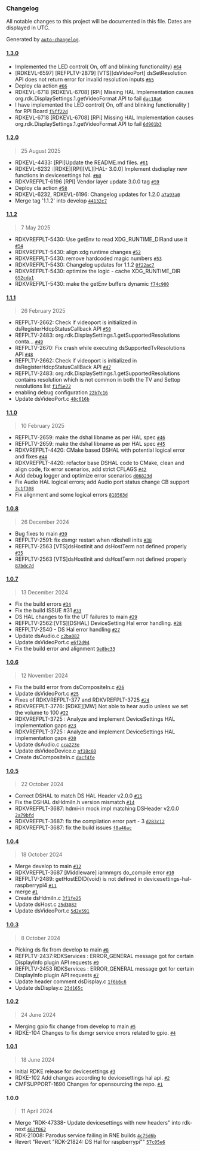 ### Changelog

All notable changes to this project will be documented in this file. Dates are displayed in UTC.

Generated by [`auto-changelog`](https://github.com/CookPete/auto-changelog).

#### [1.3.0](https://github.com/rdkcentral/rdkvhal-devicesettings-raspberrypi4/compare/1.2.0...1.3.0)

- Implemented the LED control( On, off and blinking functionality) [`#64`](https://github.com/rdkcentral/rdkvhal-devicesettings-raspberrypi4/pull/64)
- [RDKEVL-6597] [REFPLTV-2879] [VTS][dsVideoPort] dsSetResolution API does not return error for invalid resolution inputs [`#65`](https://github.com/rdkcentral/rdkvhal-devicesettings-raspberrypi4/pull/65)
- Deploy cla action [`#66`](https://github.com/rdkcentral/rdkvhal-devicesettings-raspberrypi4/pull/66)
- RDKEVL-6718 [RDKEVL-6708] [RPi] Missing HAL Implementation causes org.rdk.DisplaySettings.1.getVideoFormat API to fail [`dac18a6`](https://github.com/rdkcentral/rdkvhal-devicesettings-raspberrypi4/commit/dac18a6b788c5c87e254e4af7c0cc145bf3aa782)
- I have implemented the LED control( On, off and blinking functionality ) for RPI Board [`f5ff22d`](https://github.com/rdkcentral/rdkvhal-devicesettings-raspberrypi4/commit/f5ff22d4c43f9c3309b5e62c80a0b1fcf98dbcc6)
- RDKEVL-6718 [RDKEVL-6708] [RPi] Missing HAL Implementation causes org.rdk.DisplaySettings.1.getVideoFormat API to fail [`6d901b3`](https://github.com/rdkcentral/rdkvhal-devicesettings-raspberrypi4/commit/6d901b3fbab197c37dee96b518481e1cae993fe3)

#### [1.2.0](https://github.com/rdkcentral/rdkvhal-devicesettings-raspberrypi4/compare/1.1.2...1.2.0)

> 25 August 2025

- RDKEVL-4433: [RPI]Update the README.md files. [`#61`](https://github.com/rdkcentral/rdkvhal-devicesettings-raspberrypi4/pull/61)
- RDKEVL-6232 :[RDKE][RPI][VL][HAL- 3.0.0] Implement dsdisplay new functions in devicesettings hal. [`#60`](https://github.com/rdkcentral/rdkvhal-devicesettings-raspberrypi4/pull/60)
- RDKVREFPLT-6196 [RPI] Vendor layer update 3.0.0 tag [`#59`](https://github.com/rdkcentral/rdkvhal-devicesettings-raspberrypi4/pull/59)
- Deploy cla action [`#58`](https://github.com/rdkcentral/rdkvhal-devicesettings-raspberrypi4/pull/58)
- RDKEVL-6232, RDKEVL-6196: Changelog updates for 1.2.0 [`a7a93a0`](https://github.com/rdkcentral/rdkvhal-devicesettings-raspberrypi4/commit/a7a93a086cc3846451792751f75b5a1566c790b5)
- Merge tag '1.1.2' into develop [`44132c7`](https://github.com/rdkcentral/rdkvhal-devicesettings-raspberrypi4/commit/44132c7341eb768214d7936ef81af35bd8c45a2c)

#### [1.1.2](https://github.com/rdkcentral/rdkvhal-devicesettings-raspberrypi4/compare/1.1.1...1.1.2)

> 7 May 2025

- RDKVREFPLT-5430: Use getEnv to read XDG_RUNTIME_DIRand use it [`#54`](https://github.com/rdkcentral/rdkvhal-devicesettings-raspberrypi4/pull/54)
- RDKVREFPLT-5430: align xdg runtime changes [`#52`](https://github.com/rdkcentral/rdkvhal-devicesettings-raspberrypi4/pull/52)
- RDKVREFPLT-5430: remove hardcoded magic numbers [`#53`](https://github.com/rdkcentral/rdkvhal-devicesettings-raspberrypi4/pull/53)
- RDKVREFPLT-5430: Changelog updates for 1.1.2 [`0f22ac7`](https://github.com/rdkcentral/rdkvhal-devicesettings-raspberrypi4/commit/0f22ac7d0484f51d0d1469ec7ef831dea4b1e938)
- RDKVREFPLT-5430: optimize the logic - cache XDG_RUNTIME_DIR [`652cda1`](https://github.com/rdkcentral/rdkvhal-devicesettings-raspberrypi4/commit/652cda1b8d0479fbc40645f2497419413b480262)
- RDKVREFPLT-5430: make the getEnv buffers dynamic [`f74c900`](https://github.com/rdkcentral/rdkvhal-devicesettings-raspberrypi4/commit/f74c900966bb87cd5b708d6b05f827f926a09ea8)

#### [1.1.1](https://github.com/rdkcentral/rdkvhal-devicesettings-raspberrypi4/compare/1.1.0...1.1.1)

> 26 February 2025

- REFPLTV-2662: Check if videoport is initialized in dsRegisterHdcpStatusCallback API [`#50`](https://github.com/rdkcentral/rdkvhal-devicesettings-raspberrypi4/pull/50)
- REFPLTV-2483: org.rdk.DisplaySettings.1.getSupportedResolutions conta… [`#49`](https://github.com/rdkcentral/rdkvhal-devicesettings-raspberrypi4/pull/49)
- REFPLTV-2670: Fix crash while executing dsSupportedTvResolutions API [`#48`](https://github.com/rdkcentral/rdkvhal-devicesettings-raspberrypi4/pull/48)
- REFPLTV-2662: Check if videoport is initialized in dsRegisterHdcpStatusCallBack API [`#47`](https://github.com/rdkcentral/rdkvhal-devicesettings-raspberrypi4/pull/47)
- REFPLTV-2483: org.rdk.DisplaySettings.1.getSupportedResolutions contains  resolution which is not common in both the TV and Settop resolutions list [`f1f5e72`](https://github.com/rdkcentral/rdkvhal-devicesettings-raspberrypi4/commit/f1f5e7278de840e55d5721e14c5a552e38bf65bd)
- enabling debug configuration [`22b7c16`](https://github.com/rdkcentral/rdkvhal-devicesettings-raspberrypi4/commit/22b7c16e4cefa43f11d81749053a5c2514dfb853)
- Update dsVideoPort.c [`48c616b`](https://github.com/rdkcentral/rdkvhal-devicesettings-raspberrypi4/commit/48c616b6c98ae2cbd92b93df0efe9ccca6382792)

#### [1.1.0](https://github.com/rdkcentral/rdkvhal-devicesettings-raspberrypi4/compare/1.0.8...1.1.0)

> 10 February 2025

- REFPLTV-2659: make the dshal libname as per HAL spec [`#46`](https://github.com/rdkcentral/rdkvhal-devicesettings-raspberrypi4/pull/46)
- REFPLTV-2659: make the dshal libname as per HAL spec [`#45`](https://github.com/rdkcentral/rdkvhal-devicesettings-raspberrypi4/pull/45)
- RDKVREFPLT-4420: CMake based DSHAL with potential logical error and fixes [`#44`](https://github.com/rdkcentral/rdkvhal-devicesettings-raspberrypi4/pull/44)
- RDKVREFPLT-4420: refactor base DSHAL code to CMake, clean and align code, fix error scenarios, add strict CFLAGS [`#42`](https://github.com/rdkcentral/rdkvhal-devicesettings-raspberrypi4/pull/42)
- Add debug logger and optimize error scenarios [`d06823d`](https://github.com/rdkcentral/rdkvhal-devicesettings-raspberrypi4/commit/d06823d9b9e33167ca7c5d9c0887b1ab2ef3d49c)
- Fix Audio HAL logical errors; add Audio port status change CB support [`3c1f308`](https://github.com/rdkcentral/rdkvhal-devicesettings-raspberrypi4/commit/3c1f30849db72b8c66bb5b65f197c37b7254751b)
- Fix alignment and some logical errors [`818563d`](https://github.com/rdkcentral/rdkvhal-devicesettings-raspberrypi4/commit/818563d0cfb020d389ef917ae2930fbc5afea454)

#### [1.0.8](https://github.com/rdkcentral/rdkvhal-devicesettings-raspberrypi4/compare/1.0.7...1.0.8)

> 26 December 2024

- Bug fixes to main [`#39`](https://github.com/rdkcentral/rdkvhal-devicesettings-raspberrypi4/pull/39)
- REFPLTV-2591: fix dsmgr restart when rdkshell inits [`#38`](https://github.com/rdkcentral/rdkvhal-devicesettings-raspberrypi4/pull/38)
- REFPLTV-2563  [VTS]dsHostInit and dsHostTerm not defined properly [`#35`](https://github.com/rdkcentral/rdkvhal-devicesettings-raspberrypi4/pull/35)
- REFPLTV-2563 [VTS]dsHostInit and dsHostTerm not defined properly [`87bdc7d`](https://github.com/rdkcentral/rdkvhal-devicesettings-raspberrypi4/commit/87bdc7d66807fbc22a10c6884b17db7f0af57b3d)

#### [1.0.7](https://github.com/rdkcentral/rdkvhal-devicesettings-raspberrypi4/compare/1.0.6...1.0.7)

> 13 December 2024

- Fix the build errors [`#34`](https://github.com/rdkcentral/rdkvhal-devicesettings-raspberrypi4/pull/34)
- Fix the build ISSUE #31 [`#33`](https://github.com/rdkcentral/rdkvhal-devicesettings-raspberrypi4/pull/33)
- DS HAL changes to fix the UT failures to main [`#29`](https://github.com/rdkcentral/rdkvhal-devicesettings-raspberrypi4/pull/29)
- REFPLTV-2562:[VTS][DSHAL] DeviceSetting Hal error handling. [`#28`](https://github.com/rdkcentral/rdkvhal-devicesettings-raspberrypi4/pull/28)
- REFPLTV-2540 - DS Hal error handling [`#27`](https://github.com/rdkcentral/rdkvhal-devicesettings-raspberrypi4/pull/27)
- Update dsAudio.c [`c2ba082`](https://github.com/rdkcentral/rdkvhal-devicesettings-raspberrypi4/commit/c2ba082bb1fe252375461d9a6f8eec2c741c36f0)
- Update dsVideoPort.c [`e6f2d94`](https://github.com/rdkcentral/rdkvhal-devicesettings-raspberrypi4/commit/e6f2d94680c21dda5ff91efe6203a5849b2affd9)
- Fix the build error and alignment [`9e8bc33`](https://github.com/rdkcentral/rdkvhal-devicesettings-raspberrypi4/commit/9e8bc33a739fb2792666d5d72910226a6c52c8ae)

#### [1.0.6](https://github.com/rdkcentral/rdkvhal-devicesettings-raspberrypi4/compare/1.0.5...1.0.6)

> 12 November 2024

- Fix the build error from dsCompositeIn.c [`#26`](https://github.com/rdkcentral/rdkvhal-devicesettings-raspberrypi4/pull/26)
- Update dsVideoPort.c [`#25`](https://github.com/rdkcentral/rdkvhal-devicesettings-raspberrypi4/pull/25)
- Fixes of RDKVREFPLT-377 and RDKVREFPLT-3725 [`#24`](https://github.com/rdkcentral/rdkvhal-devicesettings-raspberrypi4/pull/24)
- RDKVREFPLT-3776: [RDKE][MW] Not able to hear audio unless we set the volume to 100 [`#22`](https://github.com/rdkcentral/rdkvhal-devicesettings-raspberrypi4/pull/22)
- RDKVREFPLT-3725 : Analyze and implement DeviceSettings HAL implementation gaps [`#23`](https://github.com/rdkcentral/rdkvhal-devicesettings-raspberrypi4/pull/23)
- RDKVREFPLT-3725 : Analyze and implement DeviceSettings HAL implementation gaps [`#20`](https://github.com/rdkcentral/rdkvhal-devicesettings-raspberrypi4/pull/20)
- Update dsAudio.c [`cca223e`](https://github.com/rdkcentral/rdkvhal-devicesettings-raspberrypi4/commit/cca223ec5bddf27d144e057e6ac28a7cce44df2f)
- Update dsVideoDevice.c [`af18c60`](https://github.com/rdkcentral/rdkvhal-devicesettings-raspberrypi4/commit/af18c606a6472cd43c7034ecbf2ddcf8c797adfc)
- Create dsCompositeIn.c [`dacf4fe`](https://github.com/rdkcentral/rdkvhal-devicesettings-raspberrypi4/commit/dacf4fe12496bc914f2fc85c225804860e2ad9f9)

#### [1.0.5](https://github.com/rdkcentral/rdkvhal-devicesettings-raspberrypi4/compare/1.0.4...1.0.5)

> 22 October 2024

- Correct DSHAL to match DS HAL Header v2.0.0 [`#15`](https://github.com/rdkcentral/rdkvhal-devicesettings-raspberrypi4/pull/15)
- Fix the DSHAL dsHdmiIn.h version mismatch [`#14`](https://github.com/rdkcentral/rdkvhal-devicesettings-raspberrypi4/pull/14)
- RDKVREFPLT-3687: hdmi-in mock impl matching DSHeader v2.0.0 [`2a79bfd`](https://github.com/rdkcentral/rdkvhal-devicesettings-raspberrypi4/commit/2a79bfd8cc28df02c8293e87a193a4b11b292b11)
- RDKVREFPLT-3687: fix the compilation error part - 3 [`d283c12`](https://github.com/rdkcentral/rdkvhal-devicesettings-raspberrypi4/commit/d283c12bdfea0101d5b71fbf7fcf658b8fefe35c)
- RDKVREFPLT-3687: fix the build issues [`f8a46ac`](https://github.com/rdkcentral/rdkvhal-devicesettings-raspberrypi4/commit/f8a46ac2e08725adbf5ddfc6a3e5008fe87dce88)

#### [1.0.4](https://github.com/rdkcentral/rdkvhal-devicesettings-raspberrypi4/compare/1.0.3...1.0.4)

> 18 October 2024

- Merge develop to main [`#12`](https://github.com/rdkcentral/rdkvhal-devicesettings-raspberrypi4/pull/12)
-  RDKVREFPLT-3687 [Middleware] iarmmgrs do_compile error [`#10`](https://github.com/rdkcentral/rdkvhal-devicesettings-raspberrypi4/pull/10)
- REFPLTV-2489: getHostEDID(void) is not defined in devicesettings-hal-raspberrypi4 [`#11`](https://github.com/rdkcentral/rdkvhal-devicesettings-raspberrypi4/pull/11)
- merge [`#1`](https://github.com/rdkcentral/rdkvhal-devicesettings-raspberrypi4/pull/1)
- Create dsHdmiIn.c [`3f1fe25`](https://github.com/rdkcentral/rdkvhal-devicesettings-raspberrypi4/commit/3f1fe25789c4439d9d9416c57132823ef5b681a1)
- Update dsHost.c [`25d3082`](https://github.com/rdkcentral/rdkvhal-devicesettings-raspberrypi4/commit/25d3082b7ab80f36bd7f8869f2f33e64c275ce6d)
- Update dsVideoPort.c [`5d2e591`](https://github.com/rdkcentral/rdkvhal-devicesettings-raspberrypi4/commit/5d2e5915c3b2cd83093d4bb800a87931e85aa1d8)

#### [1.0.3](https://github.com/rdkcentral/rdkvhal-devicesettings-raspberrypi4/compare/1.0.2...1.0.3)

> 8 October 2024

- Picking ds fix from develop to main [`#8`](https://github.com/rdkcentral/rdkvhal-devicesettings-raspberrypi4/pull/8)
- REFPLTV-2437:RDKServices : ERROR_GENERAL message got for certain DisplayInfo plugin API requests [`#9`](https://github.com/rdkcentral/rdkvhal-devicesettings-raspberrypi4/pull/9)
- REFPLTV-2453 RDKServices : ERROR_GENERAL message got for certain DisplayInfo plugin API requests [`#7`](https://github.com/rdkcentral/rdkvhal-devicesettings-raspberrypi4/pull/7)
- Update header  comment  dsDisplay.c [`1f6b6c6`](https://github.com/rdkcentral/rdkvhal-devicesettings-raspberrypi4/commit/1f6b6c699e22c88faa0d56408ba91d2e365cb545)
- Update dsDisplay.c [`23d165c`](https://github.com/rdkcentral/rdkvhal-devicesettings-raspberrypi4/commit/23d165c62ee64262158a9c59e26b4c09103d9d62)

#### [1.0.2](https://github.com/rdkcentral/rdkvhal-devicesettings-raspberrypi4/compare/1.0.1...1.0.2)

> 24 June 2024

- Merging gpio fix change from develop to main [`#5`](https://github.com/rdkcentral/rdkvhal-devicesettings-raspberrypi4/pull/5)
- RDKE-104 Changes to fix dsmgr service errors related to gpio. [`#4`](https://github.com/rdkcentral/rdkvhal-devicesettings-raspberrypi4/pull/4)

#### [1.0.1](https://github.com/rdkcentral/rdkvhal-devicesettings-raspberrypi4/compare/1.0.0...1.0.1)

> 18 June 2024

- Initial RDKE release for devicesettings [`#3`](https://github.com/rdkcentral/rdkvhal-devicesettings-raspberrypi4/pull/3)
- RDKE-102 Add changes according to devicesettings hal api. [`#2`](https://github.com/rdkcentral/rdkvhal-devicesettings-raspberrypi4/pull/2)
- CMFSUPPORT-1690 Changes for opensourcing the repo. [`#1`](https://github.com/rdkcentral/rdkvhal-devicesettings-raspberrypi4/pull/1)

#### 1.0.0

> 11 April 2024

- Merge "RDK-47338- Update devicesettings with new headers" into rdk-next [`461f062`](https://github.com/rdkcentral/rdkvhal-devicesettings-raspberrypi4/commit/461f062915477e57bfb2bf65ee06db7a96c4957c)
- RDK-21008: Parodus service failing in RNE builds [`4c75d6b`](https://github.com/rdkcentral/rdkvhal-devicesettings-raspberrypi4/commit/4c75d6bf3f03e36bd84cb9dba31ddcc5a138f4f2)
- Revert "Revert "RDK-21824: DS Hal for raspberrypi"" [`57c05e6`](https://github.com/rdkcentral/rdkvhal-devicesettings-raspberrypi4/commit/57c05e6111fd7f371367a3870290423058eba5cb)
